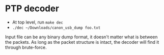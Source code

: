 # PTP decoder
- At top level, run `make dec`
- `./dec ~/Downloads/canon_usb_dump foo.txt`

Input file can be any binary dump format, it doesn't matter what is between the packets.
As long as the packet structure is intact, the decoder will find it through brute-force.
